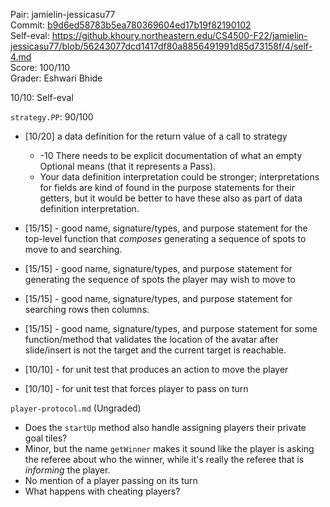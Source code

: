 Pair: jamielin-jessicasu77 \
Commit: [b9d6ed58783b5ea780369604ed17b19f82190102](https://github.khoury.northeastern.edu/CS4500-F22/jamielin-jessicasu77/tree/b9d6ed58783b5ea780369604ed17b19f82190102) \
Self-eval: https://github.khoury.northeastern.edu/CS4500-F22/jamielin-jessicasu77/blob/56243077dcd1417df80a8856491991d85d73158f/4/self-4.md \
Score: 100/110 \
Grader: Eshwari Bhide

10/10: Self-eval

`strategy.PP`: 90/100
- [10/20] a data definition for the return value of a call to strategy
  - -10 There needs to be explicit documentation of what an empty Optional means (that it represents a Pass). 
  - Your data definition interpretation could be stronger; interpretations for fields are kind of found in the purpose statements for their getters, but it would be better to have these also as part of data definition interpretation.
- [15/15] - good name, signature/types, and purpose statement for the top-level function that *composes* generating a sequence of spots to move to and searching.
- [15/15] - good name, signature/types, and purpose statement for generating the sequence of spots the player may wish to move to
- [15/15] - good name, signature/types, and purpose statement for searching rows then columns.
- [15/15] - good name, signature/types, and purpose statement for some function/method that validates the location of the avatar after slide/insert is not the target and the current target is reachable.
 
- [10/10] - for unit test that produces an action to move the player
- [10/10] - for unit test that forces player to pass on turn

`player-protocol.md` (Ungraded)
- Does the `startUp` method also handle assigning players their private goal tiles? 
- Minor, but the name `getWinner` makes it sound like the player is asking the referee about who the winner, while it's really the referee that is _informing_ the player. 
- No mention of a player passing on its turn
- What happens with cheating players?
